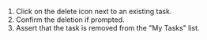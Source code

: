 1. Click on the delete icon next to an existing task.
2. Confirm the deletion if prompted.
3. Assert that the task is removed from the "My Tasks" list.